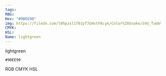 ```yaml
---
tags:
RBG:
Hex: "#90EE90"
img: https://filedn.com/l0hpzxl1f01yT7GHxtF8cyk/Color%20Snake/SVG_Tumb%20Mass%20No%20Name/#90EE90.svg
CMYK:
HSL:
Name: lightgreen
---
```

lightgreen
```palette
#90EE90
```
RGB
CMYK
HSL